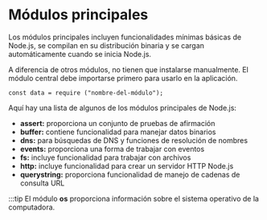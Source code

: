 # Módulos principales

Los módulos principales incluyen funcionalidades mínimas básicas de Node.js, se compilan en su distribución binaria y se cargan automáticamente cuando se inicia Node.js.

A diferencia de otros módulos, no tienen que instalarse manualmente. El módulo central debe importarse primero para usarlo en la aplicación.

```JS
const data = require ("nombre-del-módulo");
```

Aquí hay una lista de algunos de los módulos principales de Node.js:

- **assert:** proporciona un conjunto de pruebas de afirmación
- **buffer:** contiene funcionalidad para manejar datos binarios
- **dns:** para búsquedas de DNS y funciones de resolución de nombres
- **events:** proporciona una forma de trabajar con eventos
- **fs:** incluye funcionalidad para trabajar con archivos
- **http:** incluye funcionalidad para crear un servidor HTTP Node.js
- **querystring:** proporciona funcionalidad de manejo de cadenas de consulta URL

:::tip
El módulo **os** proporciona información sobre el sistema operativo de la computadora.
